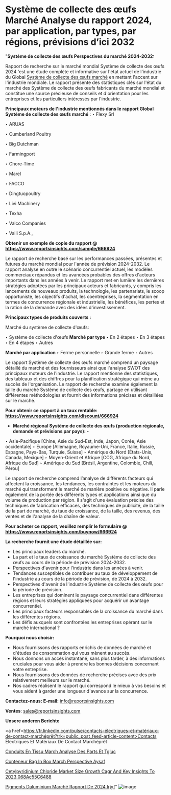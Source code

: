 # Système de collecte des œufs Marché Analyse du rapport 2024, par application, par types, par régions, prévisions d’ici 2032

 "<strong>Système de collecte des œufs Perspectives du marché 2024-2032:</strong>

Rapport de recherche sur le marché mondial Système de collecte des œufs 2024 'est une étude complète et informative sur l'état actuel de l'industrie du Global <a href=https://www.reportsinsights.com/sample/666924>Système de collecte des œufs marché</a> en mettant l'accent sur l'industrie mondiale. Le rapport présente des statistiques clés sur l'état du marché des Système de collecte des œufs fabricants du marché mondial et constitue une source précieuse de conseils et d'orientation pour les entreprises et les particuliers intéressés par l'industrie.

<strong>Principaux moteurs de l'industrie mentionnés dans le rapport Global Système de collecte des œufs marché</strong> :
‣ Flexy Srl

‣ ARUAS

‣ Cumberland Poultry

‣ Big Dutchman

‣ Farmingport

‣ Chore-Time

‣ Marel

‣ FACCO

‣ Dingtuopoultry

‣ Livi Machinery

‣ Texha

‣ Valco Companies

‣ Valli S.p.A.,

<strong>Obtenir un exemple de copie du rapport @ <a href=https://www.reportsinsights.com/sample/666924>https://www.reportsinsights.com/sample/666924</a></strong>

Le rapport de recherche basé sur les performances passées, présentes et futures du marché mondial pour l'année de prévision 2024-2032. Le rapport analyse en outre le scénario concurrentiel actuel, les modèles commerciaux répandus et les avancées probables des offres d'acteurs importants dans les années à venir. Le rapport met en lumière les dernières stratégies adoptées par les principaux acteurs et fabricants, y compris les lancements de nouveaux produits, la technologie, les partenariats, le scoop opportuniste, les objectifs d'achat, les coentreprises, la segmentation en termes de concurrence régionale et industrielle, les bénéfices, les pertes et la ration de la demande avec des idées d'investissement.

<strong>Principaux types de produits couverts :</strong>

Marché du système de collecte d'œufs:

‣  Système de collecte d'œufs <strong> Marché <strong> par type </strong> </strong>
‣ En 2 étapes
‣ En 3 étapes
‣ En 4 étapes
‣ Autres

<strong>Marché par application </strong>
‣ Ferme personnelle
‣ Grande ferme
‣ Autres

Le rapport Système de collecte des œufs marché comprend un paysage détaillé du marché et des fournisseurs ainsi que l'analyse SWOT des principaux moteurs de l'industrie. Le rapport mentionne des statistiques, des tableaux et des chiffres pour la planification stratégique qui mène au succès de l'organisation. Le rapport de recherche examine également la taille du marché Système de collecte des œufs, partage en utilisant différentes méthodologies et fournit des informations précises et détaillées sur le marché.

<strong>Pour obtenir ce rapport à un taux rentable: <a href=https://www.reportsinsights.com/discount/666924>https://www.reportsinsights.com/discount/666924</a></strong>
<ul>
  <li><strong>Marché régional Système de collecte des œufs (production régionale, demande et prévisions par pays): -</strong></li>
</ul>
‣ Asie-Pacifique [Chine, Asie du Sud-Est, Inde, Japon, Corée, Asie occidentale]
‣ Europe [Allemagne, Royaume-Uni, France, Italie, Russie, Espagne, Pays-Bas, Turquie, Suisse]
‣ Amérique du Nord [États-Unis, Canada, Mexique]
‣ Moyen-Orient et Afrique [CCG, Afrique du Nord, Afrique du Sud]
‣ Amérique du Sud [Brésil, Argentine, Colombie, Chili, Pérou]

Le rapport de recherche comprend l’analyse de différents facteurs qui affectent la croissance, les tendances, les contraintes et les moteurs du marché qui transforment le marché de manière positive ou négative. Il parle également de la portée des différents types et applications ainsi que du volume de production par région. Il s'agit d'une évaluation précise des techniques de fabrication efficaces, des techniques de publicité, de la taille de la part de marché, du taux de croissance, de la taille, des revenus, des ventes et de l'analyse de la chaîne de valeur.

<strong>Pour acheter ce rapport, veuillez remplir le formulaire @   <a href=https://www.reportsinsights.com/buynow/666924>https://www.reportsinsights.com/buynow/666924</a></strong>

<strong>La recherche fournit une étude détaillée sur:</strong>
<ul>
  <li>Les principaux leaders du marché.</li>
  <li>La part et le taux de croissance du marché Système de collecte des œufs au cours de la période de prévision 2024-2032.</li>
  <li>Perspectives d'avenir pour l'industrie dans les années à venir.</li>
  <li>Tendances susceptibles de contribuer au taux de développement de l'industrie au cours de la période de prévision, de 2024 à 2032.</li>
  <li>Perspectives d'avenir de l'industrie Système de collecte des œufs pour la période de prévision.</li>
  <li>Les entreprises qui dominent le paysage concurrentiel dans différentes régions et leurs stratégies appliquées pour acquérir un avantage concurrentiel.</li>
  <li>Les principaux facteurs responsables de la croissance du marché dans les différentes régions.</li>
  <li>Les défis auxquels sont confrontées les entreprises opérant sur le marché international ?</li>
</ul>
<strong>Pourquoi nous choisir:</strong>
<ul>
  <li>Nous fournissons des rapports enrichis de données de marché et d'études de consommation qui vous mènent au succès.</li>
  <li>Nous donnons un accès instantané, sans plus tarder, à des informations cruciales pour vous aider à prendre les bonnes décisions concernant votre entreprise.</li>
  <li>Nous fournissons des données de recherche précises avec des prix relativement meilleurs sur le marché.</li>
  <li>Nos cadres réalisent le rapport qui correspond le mieux à vos besoins et vous aident à garder une longueur d'avance sur la concurrence.</li>
</ul>
<strong>Contactez-nous:
</strong><strong>E-mail:</strong> <a href=mailto:info@reportsinsights.com>info@reportsinsights.com</a>

<strong>Ventes</strong>: <a href=mailto:sales@reportsinsights.com>sales@reportsinsights.com</a>

<strong>Unsere anderen Berichte</strong>

<a href=https://fr.linkedin.com/pulse/contacts-électriques-et-matériaux-de-contact-marchéprêt?trk=public_post_feed-article-content>Contacts Électriques Et Matériaux De Contact Marchéprêt</a>

<a href=https://www.linkedin.com/pulse/conduits-en-tissu-march%C3%A9-analyse-des-parts-et-tgluc/>Conduits En Tissu March Analyse Des Parts Et Tgluc</a>

<a href=https://www.linkedin.com/pulse/conteneur-bag-in-box-march%C3%A9-perspective-aysaf/>Conteneur Bag In Box March Perspective Aysaf</a>

<a href=https://medium.com/@d7298290/cetylpyridinium-chloride-market-size-growth-cagr-and-key-insights-to-2023-068ac55c6488>Cetylpyridinium Chloride Market Size Growth Cagr And Key Insights To 2023 068Ac55C6488</a>

<a href=https://fr.linkedin.com/pulse/pigments-daluminium-marché-rapport-de-2024-irjyf/>Pigments Daluminium Marché Rapport De 2024 Irjyf</a>"
![image](https://github.com/daminid12/RImarketgrowth/assets/158430485/e699f6c4-83db-4867-a38d-70d524d14de3)
